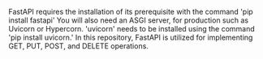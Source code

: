 
FastAPI requires the installation of its prerequisite with the command 'pip install fastapi'
You will also need an ASGI server, for production such as Uvicorn or Hypercorn.
 'uvicorn' needs to be installed using the command 'pip install uvicorn.' In this repository, FastAPI is utilized for implementing GET, PUT, POST, and DELETE operations.
